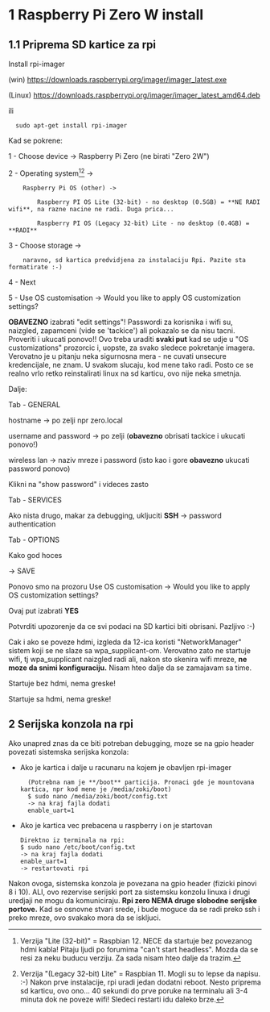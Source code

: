 
1 Raspberry Pi Zero W install
=============================

1.1 Priprema SD kartice za rpi
-------------------------------
   
Install rpi-imager

  (win)
  https://downloads.raspberrypi.org/imager/imager_latest.exe
  
  (Linux)
  https://downloads.raspberrypi.org/imager/imager_latest_amd64.deb
  
  ili 
  
      sudo apt-get install rpi-imager
  

  Kad se pokrene:
  
  1 - Choose device -> Raspberry Pi Zero (ne birati "Zero 2W")
  
  2 - Operating system[^1][^2] -> 
  
        Raspberry Pi OS (other) -> 
        
            Raspberry PI OS Lite (32-bit) - no desktop (0.5GB) = **NE RADI wifi**, na razne nacine ne radi. Duga prica...
            
            Raspberry PI OS (Legacy 32-bit) Lite - no desktop (0.4GB) = **RADI**
            
  3 - Choose storage -> 
  
        naravno, sd kartica predvidjena za instalaciju Rpi. Pazite sta formatirate :-)

4 - Next

5 - Use OS customisation -> Would you like to apply OS customization settings?

  **OBAVEZNO** izabrati "edit settings"! Passwordi za korisnika i wifi su, naizgled, zapamceni (vide se 'tackice') ali pokazalo se da nisu tacni.
  Proveriti i ukucati ponovo!!
  Ovo treba uraditi **svaki put** kad se udje u "OS customizations" prozorcic i, uopste, za svako sledece pokretanje imagera.
  Verovatno je u pitanju neka sigurnosna mera - ne cuvati unsecure kredencijale, ne znam. U svakom slucaju, kod mene tako radi.
  Posto ce se realno vrlo retko reinstalirati linux na sd karticu, ovo nije neka smetnja.

  Dalje:

  Tab - GENERAL

  hostname -> po zelji npr zero.local

  username and password -> po zelji (**obavezno** obrisati tackice i ukucati ponovo!)

  wireless lan -> naziv mreze i password (isto kao i gore **obavezno** ukucati password ponovo)
  
  Klikni na "show password" i videces zasto

 
  Tab - SERVICES

  Ako nista drugo, makar za debugging, ukljuciti **SSH** -> password authentication
  

  Tab - OPTIONS

  Kako god hoces

  -> SAVE

  
Ponovo smo na prozoru Use OS customisation -> Would you like to apply OS customization settings?

Ovaj put izabrati **YES**

Potvrditi upozorenje da ce svi podaci na SD kartici biti obrisani. Pazljivo :-)

[^1]: Verzija "Lite (32-bit)" = Raspbian 12. NECE da startuje bez povezanog hdmi kabla!  Pitaju ljudi po forumima "can't start headless". Mozda da se resi za neku buducu verziju. Za sada nisam hteo dalje da trazim.

Cak i ako se poveze hdmi, izgleda da 12-ica koristi "NetworkManager" sistem koji se ne slaze sa wpa_supplicant-om. Verovatno zato ne startuje wifi, tj wpa_supplicant naizgled radi ali, nakon sto skenira wifi mreze, **ne moze da snimi konfiguraciju.** Nisam hteo dalje da se zamajavam sa time.

[^2]: Verzija "(Legacy 32-bit) Lite" = Raspbian 11. Mogli su to lepse da napisu. :-) Nakon prve instalacije, rpi uradi jedan dodatni reboot. Nesto priprema sd karticu, ovo ono... 40 sekundi do prve poruke na terminalu ali 3-4 minuta dok ne poveze wifi! Sledeci restarti idu daleko brze.

Startuje bez hdmi, nema greske!

Startuje sa hdmi, nema greske!


2 Serijska konzola na rpi
-------------------------

Ako unapred znas da ce biti potreban debugging, moze se na gpio header povezati sistemska serijska konzola:

- Ako je kartica i dalje u racunaru na kojem je obavljen rpi-imager

        (Potrebna nam je **/boot** particija. Pronaci gde je mountovana kartica, npr kod mene je /media/zoki/boot)
        $ sudo nano /media/zoki/boot/config.txt
        -> na kraj fajla dodati
        enable_uart=1
      
- Ako je kartica vec prebacena u raspberry i on je startovan

      Direktno iz terminala na rpi:
      $ sudo nano /etc/boot/config.txt
      -> na kraj fajla dodati
      enable_uart=1
      -> restartovati rpi

Nakon ovoga, sistemska konzola je povezana na gpio header (fizicki pinovi 8 i 10). ALI, ovo rezervise serijski port za sistemsku konzolu linuxa i drugi uredjaji ne mogu da komuniciraju. **Rpi zero NEMA druge slobodne serijske portove.** Kad se osnovne stvari srede, i bude moguce da se radi preko ssh i preko mreze, ovo svakako mora da se iskljuci.


